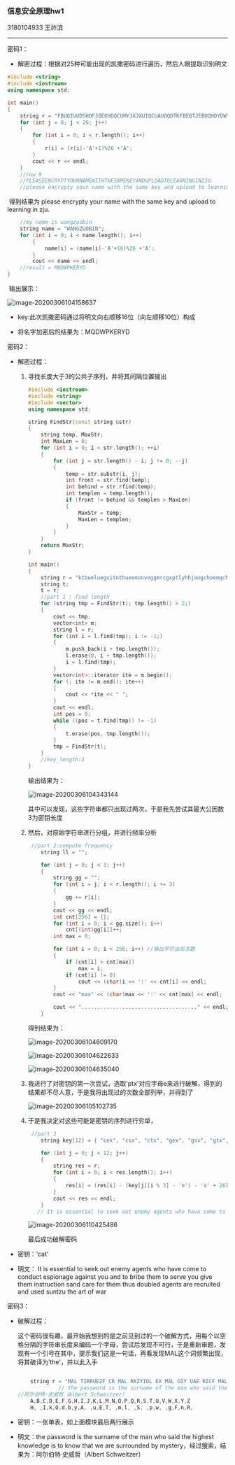 ### 信息安全原理hw1 

3180104933 王祚滨

------

密码1：

- 解密过程：根据对25种可能出现的凯撒密码进行遍历，然后人眼提取识别明文

``` c++
#include <string>
#include <iostream>
using namespace std;

int main()
{
    string r = "FBUQIUUDSHOFJOEKHDQCUMYJXJXUIQCUAUOQDTKFBEQTJEBUQHDYDWYDPZK";
    for (int j = 0; j < 26; j++)
    {
        for (int i = 0; i < r.length(); i++)
        {
            r[i] = (r[i]-'A'+1)%26 +'A';
        }
        cout << r << endl;
    }
    //row 9
    //PLEASEENCRYPTYOURNAMEWITHTHESAMEKEYANDUPLOADTOLEARNINGINZJU
    //please encrypty your name with the same key and upload to learning in zju.

```

​		得到结果为  please encrypty your name with the same key and upload to learning in zju.

``` c++
    //my name is wangzuobin
    string name = "WANGZUOBIN";
    for (int i = 0; i < name.length(); i++)
        {
            name[i] = (name[i]-'A'+16)%26 +'A';
        }
        cout << name << endl;
    //result = MQDWPKERYD
}
```

​	输出展示：

![image-20200306104158637](C:\Users\24479\AppData\Roaming\Typora\typora-user-images\image-20200306104158637.png)

- key:此次凯撒密码通过将明文向右顺移16位（向左顺移10位）构成

- 将名字加密后的结果为：MQDWPKERYD



密码2：

- 解密过程：

  1. 寻找长度大于3的公共子序列，并将其间隔位置输出

     ```c++
     #include <iostream>
     #include <string>
     #include <vector>
     using namespace std;
     
     string FindStr(const string &str)
     {
         string temp, MaxStr;
         int MaxLen = 0;
         for (int i = 0; i < str.length(); ++i)
         {
             for (int j = str.length() - i; j != 0; --j)
             {
                 temp = str.substr(i, j);
                 int front = str.find(temp);
                 int behind = str.rfind(temp);
                 int templen = temp.length();
                 if (front != behind && templen > MaxLen)
                 {
                     MaxStr = temp;
                     MaxLen = templen;
                 }
             }
         }
         return MaxStr;
     }
     
     int main()
     {
         string r = "ktbueluegvitnthuexmonveggmrcgxptlyhhjaogchoemqchpdnetxupbqntietiabpsmaoncnwvoutiugtagmmqsxtvxaoniiogtagmbpsmtuvvihpstpdvcrxhokvhxotawswquunewcgxptlcrxtevtubvewcnwwsxfsnptswtagakvoyyak";
         string t;
         t = r;
         //part 1 : find length
         for (string tmp = FindStr(t); tmp.length() > 2;)
         {
             cout << tmp;
             vector<int> m;
             string l = r;
             for (int i = l.find(tmp); i != -1;)
             {
                 m.push_back(i + tmp.length());
                 l.erase(0, i + tmp.length());
                 i = l.find(tmp);
             }
             vector<int>::iterator ite = m.begin();
             for (; ite != m.end(); ite++)
             {
                 cout << *ite << " ";
             }
             cout << endl;
             int pos = 0;
             while ((pos = t.find(tmp)) != -1)
             {
                 t.erase(pos, tmp.length());
             }
             tmp = FindStr(t);
         }
         //key_length:3
     }
     ```

     输出结果为：

     ![image-20200306104343144](C:\Users\24479\AppData\Roaming\Typora\typora-user-images\image-20200306104343144.png)

     其中可以发现，这些字符串都只出现过两次，于是我先尝试其最大公因数3为密钥长度

  2. 然后，对原始字符串进行分组，并进行频率分析

     ``` c++
      //part 2:compute frequency
         string ll = "";
     
         for (int j = 0; j < 3; j++)
         {
             string gg = "";
             for (int i = j; i < r.length(); i += 3)
             {
                 gg += r[i];
             }
             cout << gg << endl;
             int cnt[256] = {};
             for (int i = 0; i < gg.size(); i++)
                 cnt[(int)gg[i]]++;
             int max = 0;
     
             for (int i = 0; i < 256; i++) //输出字符出现次数
             {
                 if (cnt[i] > cnt[max])
                     max = i;
                 if (cnt[i] != 0)
                     cout << (char)i << ':' << cnt[i] << endl;
             }
             cout << "max" << (char)max << ':' << cnt[max] << endl;
     
             cout << "....................................." << endl;
         }
     ```

     得到结果为：

     ![image-20200306104609170](C:\Users\24479\AppData\Roaming\Typora\typora-user-images\image-20200306104609170.png)

     ![image-20200306104622633](C:\Users\24479\AppData\Roaming\Typora\typora-user-images\image-20200306104622633.png)

     ![image-20200306104635040](C:\Users\24479\AppData\Roaming\Typora\typora-user-images\image-20200306104635040.png)

  3. 我进行了对密钥的第一次尝试，选取'ptx'对应字母e来进行破解，得到的结果却不尽人意，于是我将出现过的次数全部列举，并得到了

     ![image-20200306105102735](C:\Users\24479\AppData\Roaming\Typora\typora-user-images\image-20200306105102735.png)

  4. 于是我决定对这些可能是密钥的序列进行穷举，

     ``` c++
      //part 3
         string key[12] = { "cex", "csx", "ctx", "gex", "gsx", "gtx", "pex", "psx", "ptx", "vex", "vsx", "vtx" };
     
         for (int j = 0; j < 12; j++)
         {
             string res = r;
             for (int i = 0; i < res.length(); i++)
             {
                 res[i] = (res[i] - (key[j][i % 3] - 'e') - 'a' + 26) % 26 + 'a';
             }
             cout << res << endl;
         }
        // It is essential to seek out enemy agents who have come to conduct espionage against you and to bribe them to serve you give them instruction sand care for them thus doubled agents are recruited and used suntzu the art of war
     ```

     ![image-20200306110425486](C:\Users\24479\AppData\Roaming\Typora\typora-user-images\image-20200306110425486.png)
     
     最后成功破解密码

- 密钥：‘cat'


- 明文： It is essential to seek out enemy agents who have come to conduct espionage against you and to bribe them to serve you give them instruction sand care for them thus doubled agents are recruited and used suntzu the art of war


密码3：

- 破解过程：

  这个密码很有趣，最开始我想到的是之前见到过的一个破解方式，用每个以空格分隔的字符串长度来编码一个字母，尝试后发现不可行，于是重新审题，发现有一个引号在其中，提示我们这是一句话，再看发现MAL这个词频繁出现，将其破译为’the'，并以此入手

  ``` c++
  
      string r = "MAL TIRRUEZF CR MAL RKZYIOL EX MAL OIY UAE RICF MAL ACWALRM DYEUPLFWL CR ME DYEU MAIM UL IZL RKZZEKYFLF GH OHRMLZH"
               // the password is the surname of the man who said the highest knowledge is to know that we are surrounded by mystery
  //阿尔伯特·史威哲（Albert Schweitzer）
      A,B,C,D,E,F,G,H,I,J,K,L,M,N,O,P,Q,R,S,T,U,V,W,X,Y,Z
      H, ,I,k,O,d,b,y,A, ,u,E,T, ,m,l, ,S, ,p,w, ,g,F,n,R,
  
  ```

- 密钥：一张单表，如上面模块最后两行展示

- 明文：the password is the surname of the man who said the highest knowledge is to know that we are surrounded by mystery，经过搜索，结果为：阿尔伯特·史威哲（Albert Schweitzer）